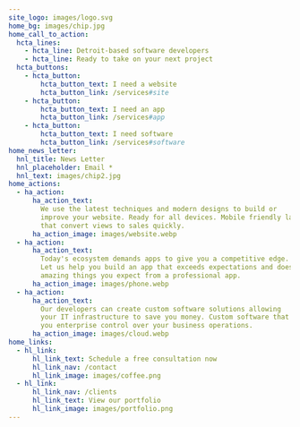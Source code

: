 ```yaml
---
site_logo: images/logo.svg
home_bg: images/chip.jpg
home_call_to_action:
  hcta_lines:
    - hcta_line: Detroit-based software developers
    - hcta_line: Ready to take on your next project
  hcta_buttons:
    - hcta_button:
        hcta_button_text: I need a website
        hcta_button_link: /services#site
    - hcta_button:
        hcta_button_text: I need an app
        hcta_button_link: /services#app
    - hcta_button:
        hcta_button_text: I need software
        hcta_button_link: /services#software
home_news_letter:
  hnl_title: News Letter
  hnl_placeholder: Email *
  hnl_text: images/chip2.jpg
home_actions:
  - ha_action:
      ha_action_text:
        We use the latest techniques and modern designs to build or
        improve your website. Ready for all devices. Mobile friendly layouts
        that convert views to sales quickly.
      ha_action_image: images/website.webp
  - ha_action:
      ha_action_text:
        Today's ecosystem demands apps to give you a competitive edge.
        Let us help you build an app that exceeds expectations and does the
        amazing things you expect from a professional app.
      ha_action_image: images/phone.webp
  - ha_action:
      ha_action_text:
        Our developers can create custom software solutions allowing
        your IT infrastructure to save you money. Custom software that will give
        you enterprise control over your business operations.
      ha_action_image: images/cloud.webp
home_links:
  - hl_link:
      hl_link_text: Schedule a free consultation now
      hl_link_nav: /contact
      hl_link_image: images/coffee.png
  - hl_link:
      hl_link_nav: /clients
      hl_link_text: View our portfolio
      hl_link_image: images/portfolio.png
---
```


